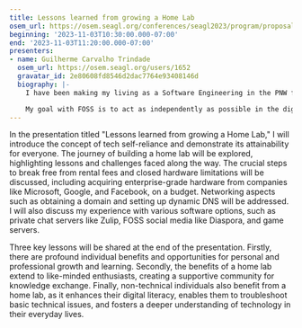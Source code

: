 ```yaml
---
title: Lessons learned from growing a Home Lab
osem_url: https://osem.seagl.org/conferences/seagl2023/program/proposals/975
beginning: '2023-11-03T10:30:00.000-07:00'
end: '2023-11-03T11:20:00.000-07:00'
presenters:
- name: Guilherme Carvalho Trindade
  osem_url: https://osem.seagl.org/users/1652
  gravatar_id: 2e80608fd8546d2dac7764e93408146d
  biography: |-
    I have been making my living as a Software Engineering in the PNW for the past 6 years, though I have been interested in software for as far as I can remember. I believe there is room in the world for both proprietary closed-source software, as well as free and open-source software. I have a strong personal preference for the latter, however!

    My goal with FOSS is to act as independently as possible in the digital era, and I believe that others should do the same.
---
```


In the presentation titled "Lessons learned from growing a Home Lab," I will introduce the concept of tech self-reliance and demonstrate its attainability for everyone. The journey of building a home lab will be explored, highlighting lessons and challenges faced along the way. The crucial steps to break free from rental fees and closed hardware limitations will be discussed, including acquiring enterprise-grade hardware from companies like Microsoft, Google, and Facebook, on a budget. Networking aspects such as obtaining a domain and setting up dynamic DNS will be addressed. I will also discuss my experience with various software options, such as private chat servers like Zulip, FOSS social media like Diaspora, and game servers.

Three key lessons will be shared at the end of the presentation. Firstly, there are profound individual benefits and opportunities for personal and professional growth and learning. Secondly, the benefits of a home lab extend to like-minded enthusiasts, creating a supportive community for knowledge exchange. Finally, non-technical individuals also benefit from a home lab, as it enhances their digital literacy, enables them to troubleshoot basic technical issues, and fosters a deeper understanding of technology in their everyday lives.
